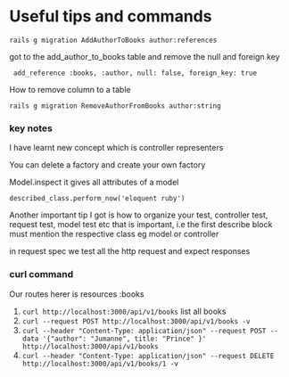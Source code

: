 # Useful tips and commands

`rails g migration AddAuthorToBooks author:references  `

got to the add_author_to_books table and remove the null and foreign key

` add_reference :books, :author, null: false, foreign_key: true`

How to remove column to a table 

`rails g migration RemoveAuthorFromBooks author:string`

### key notes

I have learnt new concept which is controller representers

You can delete a factory and create your own factory

Model.inspect it gives all attributes of a model

`described_class.perform_now('eloquent ruby')`

Another important tip I got is how to organize your test, controller test, request test, model test etc that is important, i.e the first describe block must mention the respective class eg model or controller

in request spec we test all the http request and expect responses 

### curl command

Our routes herer is resources :books
1. `curl http://localhost:3000/api/v1/books` list all books
2. `curl --request POST http://localhost:3000/api/v1/books -v` 
3. `curl --header "Content-Type: application/json" --request POST --data '{"author": "Jumanne", title: "Prince" }' http://localhost:3000/api/v1/books`
2. `curl --header "Content-Type: application/json" --request DELETE http://localhost:3000/api/v1/books/1 -v` 
